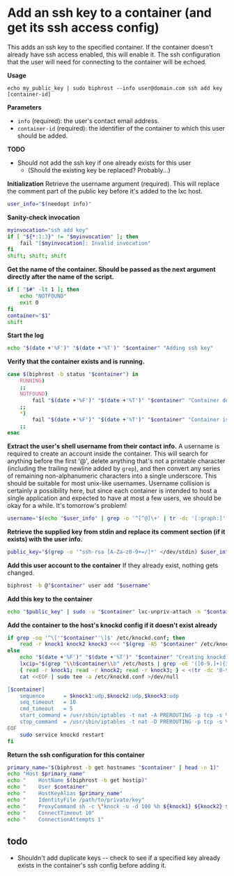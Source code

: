 # Add an ssh key to a container (and get its ssh access config)

This adds an ssh key to the specified container. If the container doesn't already have ssh access enabled, this will enable it. The ssh configuration that the user will need for connecting to the container will be echoed.

**Usage**
```
echo my_public_key | sudo biphrost --info user@domain.com ssh add key [container-id]
```

**Parameters**
* `info` (required): the user's contact email address.
* `container-id` (required): the identifier of the container to which this user should be added.

**TODO**
* Should not add the ssh key if one already exists for this user
    * (Should the existing key be replaced? Probably...)

**Initialization**
Retrieve the username argument (required). This will replace the comment part of the public key before it's added to the lxc host.
```bash
user_info="$(needopt info)"
```

**Sanity-check invocation**
```bash
myinvocation="ssh add key"
if [ "${*:1:3}" != "$myinvocation" ]; then
    fail "[$myinvocation]: Invalid invocation"
fi
shift; shift; shift
```

**Get the name of the container. Should be passed as the next argument directly after the name of the script.**
```bash
if [ "$#" -lt 1 ]; then
    echo "NOTFOUND"
	exit 0
fi
container="$1"
shift
```

**Start the log**
```bash
echo "$(date +'%F')" "$(date +'%T')" "$container" "Adding ssh key"
```

**Verify that the container exists and is running.**
```bash
case $(biphrost -b status "$container") in
    RUNNING)
    ;;
    NOTFOUND)
        fail "$(date +'%F')" "$(date +'%T')" "$container" "Container does not exist"
    ;;
    *)
        fail "$(date +'%F')" "$(date +'%T')" "$container" "Container is not running"
    ;;
esac
```

**Extract the user's shell username from their contact info.**
A username is required to create an account inside the container. This will search for anything before the first '@', delete anything that's not a printable character (including the trailing newline added by `grep`), and then convert any series of remaining non-alphanumeric characters into a single underscore. This should be suitable for most unix-like usernames. Username collision is certainly a possibility here, but since each container is intended to host a single application and expected to have at most a few users, we should be okay for a while. It's tomorrow's problem!
```bash
username="$(echo "$user_info" | grep -o '^[^@]\+' | tr -dc '[:graph:]' | tr -cs '[:alnum:]' '_')"
```

**Retrieve the supplied key from stdin and replace its comment section (if it exists) with the user info.**
```bash
public_key="$(grep -o '^ssh-rsa [A-Za-z0-9+=/]*' </dev/stdin) $user_info $(date '+%Y-%m-%d')"
```

**Add this user account to the container**
If they already exist, nothing gets changed.
```bash
biphrost -b @"$container" user add "$username"
```

**Add this key to the container**
```bash
echo "$public_key" | sudo -u "$container" lxc-unpriv-attach -n "$container" -e -- sh -c "tee -a /home/$username/.ssh/authorized_keys >/dev/null"
```

**Add the container to the host's knockd config if it doesn't exist already**
```bash
if grep -oq '^\['"$container"'\]$' /etc/knockd.conf; then
    read -r knock1 knock2 knock3 <<< "$(grep -A5 "$container" /etc/knockd.conf | grep -Po '([0-9]+:udp,?)*' | grep -Po '[0-9]+' | tr -dc '0-9\n' | grep -Po '[0-9 ]+' | tr '\n' ' ')"
else
    echo "$(date +'%F')" "$(date +'%T')" "$container" "Creating knockd entry"
    lxcip="$(grep "\\b$container\\b" /etc/hosts | grep -oE '([0-9.]+){3}\.[0-9]+(?\b)')"
    { read -r knock1; read -r knock2; read -r knock3; } < <(tr -dc '0-9' </dev/urandom | head -c 1000 | grep -o '[2-8][0-9][0-9][0-9]' | head -n 3)
    cat <<EOF | sudo tee -a /etc/knockd.conf >/dev/null

[$container]
    sequence      = $knock1:udp,$knock2:udp,$knock3:udp
    seq_timeout   = 10
    cmd_timeout   = 5
    start_command = /usr/sbin/iptables -t nat -A PREROUTING -p tcp -s %IP% --dport 22 -j DNAT --to-destination $lxcip:22
    stop_command  = /usr/sbin/iptables -t nat -D PREROUTING -p tcp -s %IP% --dport 22 -j DNAT --to-destination $lxcip:22
EOF
    sudo service knockd restart
fi
```

**Return the ssh configuration for this container**
```bash
primary_name="$(biphrost -b get hostnames "$container" | head -n 1)"
echo "Host $primary_name"
echo "    HostName $(biphrost -b get hostip)"
echo "    User $container"
echo "    HostKeyAlias $primary_name"
echo "    IdentityFile /path/to/private/key"
echo "    ProxyCommand sh -c \"knock -u -d 100 %h ${knock1} ${knock2} ${knock3}; sleep 1; nc %h %p\""
echo "    ConnectTimeout 10"
echo "    ConnectionAttempts 1"
```


## todo

* Shouldn't add duplicate keys -- check to see if a specified key already exists in the container's ssh config before adding it.